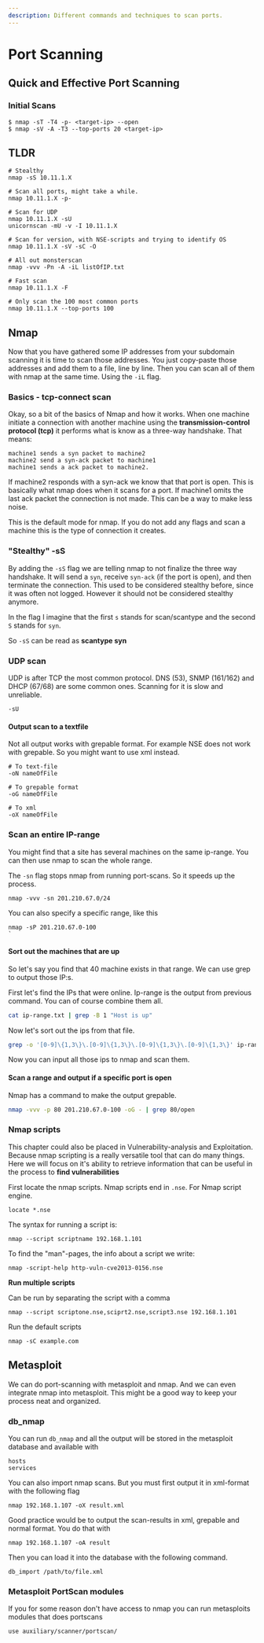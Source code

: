 ```yaml
---
description: Different commands and techniques to scan ports.
---
```


# Port Scanning

## Quick and Effective Port Scanning

###  Initial Scans

```text
$ nmap -sT -T4 -p- <target-ip> --open
$ nmap -sV -A -T3 --top-ports 20 <target-ip>
```

## TLDR

```text
# Stealthy
nmap -sS 10.11.1.X

# Scan all ports, might take a while.
nmap 10.11.1.X -p-

# Scan for UDP
nmap 10.11.1.X -sU
unicornscan -mU -v -I 10.11.1.X

# Scan for version, with NSE-scripts and trying to identify OS
nmap 10.11.1.X -sV -sC -O

# All out monsterscan
nmap -vvv -Pn -A -iL listOfIP.txt

# Fast scan
nmap 10.11.1.X -F

# Only scan the 100 most common ports
nmap 10.11.1.X --top-ports 100
```

## Nmap

Now that you have gathered some IP addresses from your subdomain scanning it is time to scan those addresses. You just copy-paste those addresses and add them to a file, line by line. Then you can scan all of them with nmap at the same time. Using the `-iL` flag.

### Basics - tcp-connect scan

Okay, so a bit of the basics of Nmap and how it works. When one machine initiate a connection with another machine using the **transmission-control protocol \(tcp\)** it performs what is know as a three-way handshake. That means:

```text
machine1 sends a syn packet to machine2
machine2 send a syn-ack packet to machine1
machine1 sends a ack packet to machine2.
```

If machine2 responds with a syn-ack we know that that port is open. This is basically what nmap does when it scans for a port. If machine1 omits the last ack packet the connection is not made. This can be a way to make less noise.

This is the default mode for nmap. If you do not add any flags and scan a machine this is the type of connection it creates.

### "Stealthy" -sS

By adding the `-sS` flag we are telling nmap to not finalize the three way handshake. It will send a `syn`, receive `syn-ack` \(if the port is open\), and then terminate the connection. This used to be considered stealthy before, since it was often not logged. However it should not be considered stealthy anymore.

In the flag I imagine that the first `s` stands for scan/scantype and the second `S` stands for `syn`.

So `-sS` can be read as **scantype syn**

### UDP scan

UDP is after TCP the most common protocol. DNS \(53\), SNMP \(161/162\) and DHCP \(67/68\) are some common ones. Scanning for it is slow and unreliable.

```text
-sU
```

#### Output scan to a textfile

Not all output works with grepable format. For example NSE does not work with grepable. So you might want to use xml instead.

```text
# To text-file
-oN nameOfFile

# To grepable format
-oG nameOfFile

# To xml
-oX nameOfFile
```

### Scan an entire IP-range

You might find that a site has several machines on the same ip-range. You can then use nmap to scan the whole range.

The `-sn` flag stops nmap from running port-scans. So it speeds up the process.

```text
nmap -vvv -sn 201.210.67.0/24
```

You can also specify a specific range, like this

```text
nmap -sP 201.210.67.0-100
`
```

#### Sort out the machines that are up

So let's say you find that 40 machine exists in that range. We can use grep to output those IP:s.

First let's find the IPs that were online. Ip-range is the output from previous command. You can of course combine them all.

```bash
cat ip-range.txt | grep -B 1 "Host is up"
```

Now let's sort out the ips from that file.

```bash
grep -o '[0-9]\{1,3\}\.[0-9]\{1,3\}\.[0-9]\{1,3\}\.[0-9]\{1,3\}' ip-range.txt > only-ip.txt
```

Now you can input all those ips to nmap and scan them.

#### Scan a range and output if a specific port is open

Nmap has a command to make the output grepable.

```bash
nmap -vvv -p 80 201.210.67.0-100 -oG - | grep 80/open
```

### Nmap scripts

This chapter could also be placed in Vulnerability-analysis and Exploitation. Because nmap scripting is a really versatile tool that can do many things. Here we will focus on it's ability to retrieve information that can be useful in the process to **find vulnerabilities**

First locate the nmap scripts. Nmap scripts end in `.nse`. For Nmap script engine.

```text
locate *.nse
```

The syntax for running a script is:

```text
nmap --script scriptname 192.168.1.101
```

To find the "man"-pages, the info about a script we write:

```text
nmap -script-help http-vuln-cve2013-0156.nse
```

**Run multiple scripts**

Can be run by separating the script with a comma

```text
nmap --script scriptone.nse,sciprt2.nse,script3.nse 192.168.1.101
```

Run the default scripts

```text
nmap -sC example.com
```

## Metasploit

We can do port-scanning with metasploit and nmap. And we can even integrate nmap into metasploit. This might be a good way to keep your process neat and organized.

### db\_nmap

You can run `db_nmap` and all the output will be stored in the metasploit database and available with

```text
hosts
services
```

You can also import nmap scans. But you must first output it in xml-format with the following flag

```text
nmap 192.168.1.107 -oX result.xml
```

Good practice would be to output the scan-results in xml, grepable and normal format. You do that with

```text
nmap 192.168.1.107 -oA result
```

Then you can load it into the database with the following command.

```text
db_import /path/to/file.xml
```

### Metasploit PortScan modules

If you for some reason don't have access to nmap you can run metasploits modules that does portscans

```text
use auxiliary/scanner/portscan/
```

